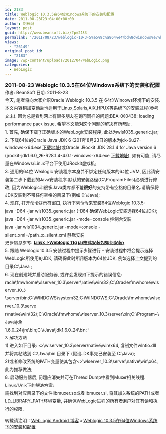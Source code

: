 ```yaml
---
id: 2183
title: Weblogic 10.3.5在64位Windows系统下的安装和配置
date: 2011-08-23T23:04:00+00:00
author: 刘长炯
layout: post
guid: http://www.beansoft.biz/?p=2183
permalink: '/2011/08/23/weblogic-10-3-5%e5%9c%a864%e4%bd%8dwindows%e7%b3%bb%e7%bb%9f%e4%b8%8b%e7%9a%84%e5%ae%89%e8%a3%85%e5%92%8c%e9%85%8d%e7%bd%ae/'
views:
  - "26149"
original_post_id:
  - "2183"
image: /wp-content/uploads/2012/04/WebLogic.png
categories:
  - WebLogic
---
```

<h3 style="MARGIN: auto 0cm">
  2011-08-23 Weblogic 10.3.5在64位Windows系统下的安装和配置
</h3>

<p style="LINE-HEIGHT: 19.2pt; MARGIN: 0cm 0cm 0pt">
  作者: BeanSoft 日期: 2011-8-23
</p>

<p style="LINE-HEIGHT: 19.2pt; MARGIN: 0cm 0cm 0pt">
  今天, 笔者将向大家介绍Oracle Weblogic 10.3.5 在 64位Windows环境下的安装. 本文内容稍加变动后也适用于Linux,Solaris,AIX,HPUX等系统下的安装过程(参考文末). 因为总是看到网上有很多朋友在询问同样的问题:BEA-000438: loading performance pack issue, 希望本文能对这个问题的解决有所帮助.
</p>

<p style="LINE-HEIGHT: 19.2pt; MARGIN: 0cm 0cm 0pt">
  1. 首先, 确保下载了正确版本的WebLogic安装程序, 此处为wls1035_generic.jar;
</p>

<p style="LINE-HEIGHT: 19.2pt; MARGIN: 0cm 0cm 0pt">
  2. 下载64位的Oracle Java JDK 6 (2011年8月23日的版本为jdk-6u27-windows-x64.exe <a href="http://www.oracle.com/technetwork/java/javase/downloads/jdk-6u27-download-440405.html">下载地址</a>)或Oracle JRockit JDK 28.1.4 for Java version 6 (jrockit-jdk1.6.0_26-R28.1.4-4.0.1-windows-x64.exe <a href="http://www.oracle.com/technetwork/middleware/jrockit/downloads/index.html">下载地址</a>), 如有可能, 请尽量在Windows/Linux平台下使用JRockit虚拟机;
</p>

<p style="LINE-HEIGHT: 19.2pt; MARGIN: 0cm 0cm 0pt">
  3. 通用的64位 Weblogic 安装程序本身并不绑定任何版本的64位 JVM, 因此请安装第二步下载到的Java安装程序.默认的安装路径(C:\Program Files)必须进行修改, 因为Weblogic和很多Java类库都不能<strong>很好</strong>的支持带有空格的目录名.请确保将JDK安装到不带任何空格的目录下(例如 C:\Java);
</p>

<p style="LINE-HEIGHT: 19.2pt; MARGIN: 0cm 0cm 0pt">
  4. 现在, 打开命令提示符窗口, 执行下列命令来安装64位Weblogic 10.3.5:
</p>

<p style="LINE-HEIGHT: 19.2pt; MARGIN: 0cm 0cm 0pt">
  java -D64 -jar wls1035_generic.jar (-D64 确保WebLogic安装选择64位JDK);
</p>

<p style="LINE-HEIGHT: 19.2pt; MARGIN: 0cm 0cm 0pt">
  java -D64 -jar wls1035_generic.jar -mode=console 控制台安装
</p>

<p style="LINE-HEIGHT: 19.2pt; MARGIN: 0cm 0cm 0pt">
  java -jar wls1034_generic.jar -mode=console -silent_xml=/path_to_silent.xml 静默安装
</p>

<p style="LINE-HEIGHT: 19.2pt; MARGIN: 0cm 0cm 0pt">
  更多信息参考: <a href="http://www.beansoft.biz/?p=1882" title="Permanent Link to Linux下Weblogic 11g jar格式安装包如何安装?"><strong>Linux</strong><strong>下</strong><strong>Weblogic 11g jar</strong><strong>格式安装包如何安装</strong><strong>?</strong></a>
</p>

<p style="LINE-HEIGHT: 19.2pt; MARGIN: 0cm 0cm 0pt">
  5. 跟随 Weblogic 10.3.5 安装过程中提示步骤进行 &#8211; 安装过程中将会提示选择WebLogic所使用的JDK, 请确保此时所用版本为64位JDK, 例如选择上文提到的目录C:\Java ;
</p>

<p style="LINE-HEIGHT: 19.2pt; MARGIN: 0cm 0cm 0pt">
  6. 现在创建域并启动服务器, 或许会发现如下提示的错误信息: <br /><Error> <Socket> <BEA-000438> <Unable to load performance pack. Using Java I/O instead. Please ensure that wlntio.dll is in: &#8216;C:\O <br />racle\fmwhome\wlserver_10.3\server\native\win\32;C:\Oracle\fmwhome\wlserver_10.3 <br />\server\bin;C:\WINDOWS\system32;C:\WINDOWS;C:\Oracle\fmwhome\wlserver_10.3\serve <br />r\native\win\32\;C:\Oracle\fmwhome\wlserver_10.3\server\bin;C:\Program~\Java\jdk <br />1.6.0_24\jre\bin;C:\\Java\jdk1.6.0_24\bin; &#8216; <br />7. 解决方法
</p>

<p style="LINE-HEIGHT: 19.2pt; MARGIN: 0cm 0cm 0pt">
  1) 进入如下目录: <<Weblogic_Home_Directory>>\wlserver_10.3\server\native\win\x64, 复制文件wlntio.dll 并将其粘贴到 C:\Java\bin 目录下 (假设JDK事先已安装至 C:\Java);
</p>

<p style="LINE-HEIGHT: 19.2pt; MARGIN: 0cm 0cm 0pt">
  2)或者修改系统的PATH变量使其包含<<Weblogic_Home_Directory>>\wlserver_10.3\server\native\win\x64, 此为推荐做法;
</p>

<p style="LINE-HEIGHT: 19.2pt; MARGIN: 0cm 0cm 0pt">
  8. 启动服务器后, 问题应消失并可在Thread Dump中看到Muxer相关线程.
</p>

<p style="LINE-HEIGHT: 19.2pt; MARGIN: 0cm 0cm 0pt">
  Linux/Unix下的解决方案:
</p>

<p style="LINE-HEIGHT: 19.2pt; MARGIN: 0cm 0cm 0pt">
  需找到对应目录下的文件libmuxer.so或者libmuxer.sl, 将其加入系统的PATH或者LD_LIBRARY_PATH环境变量, 并确保WebLogic进程的所有者用户对其有读和执行的权限.
</p>

<p style="LINE-HEIGHT: 19.2pt; MARGIN: 0cm 0cm 0pt">
  <p style="MARGIN: 0cm 0cm 0pt">
    <p style="MARGIN: 0cm 0cm 0pt">
      <p>
        转载请注明：<a href="http://www.beansoft.biz">WebLogic Android 博客</a> &raquo; <a href="http://www.beansoft.biz/2011/08/23/weblogic-10-3-5%e5%9c%a864%e4%bd%8dwindows%e7%b3%bb%e7%bb%9f%e4%b8%8b%e7%9a%84%e5%ae%89%e8%a3%85%e5%92%8c%e9%85%8d%e7%bd%ae/">Weblogic 10.3.5在64位Windows系统下的安装和配置</a>
      </p>